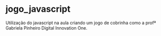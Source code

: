 # jogo_javascript
Utilização do javascript  na aula criando um jogo de cobrinha  como a profª Gabriela Pinheiro Digital Innovation One.

